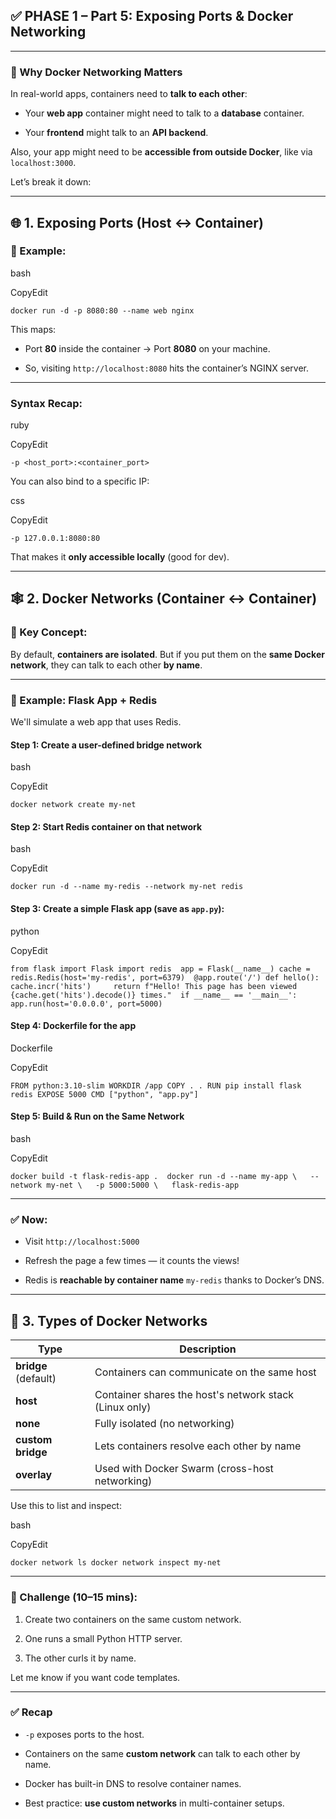 ## ✅ PHASE 1 – Part 5: **Exposing Ports & Docker Networking**

---

### 🧠 Why Docker Networking Matters

In real-world apps, containers need to **talk to each other**:

- Your **web app** container might need to talk to a **database** container.
    
- Your **frontend** might talk to an **API backend**.
    

Also, your app might need to be **accessible from outside Docker**, like via `localhost:3000`.

Let’s break it down:

---

## 🌐 1. **Exposing Ports (Host ↔ Container)**

### 🔧 Example:

bash

CopyEdit

`docker run -d -p 8080:80 --name web nginx`

This maps:

- Port **80** inside the container → Port **8080** on your machine.
    
- So, visiting `http://localhost:8080` hits the container’s NGINX server.
    

---

### Syntax Recap:

ruby

CopyEdit

`-p <host_port>:<container_port>`

You can also bind to a specific IP:

css

CopyEdit

`-p 127.0.0.1:8080:80`

That makes it **only accessible locally** (good for dev).

---

## 🕸️ 2. **Docker Networks (Container ↔ Container)**

### 🧠 Key Concept:

By default, **containers are isolated**. But if you put them on the **same Docker network**, they can talk to each other **by name**.

---

### 🔧 Example: Flask App + Redis

We'll simulate a web app that uses Redis.

#### Step 1: Create a user-defined bridge network

bash

CopyEdit

`docker network create my-net`

#### Step 2: Start Redis container on that network

bash

CopyEdit

`docker run -d --name my-redis --network my-net redis`

#### Step 3: Create a simple Flask app (save as `app.py`):

python

CopyEdit

`from flask import Flask import redis  app = Flask(__name__) cache = redis.Redis(host='my-redis', port=6379)  @app.route('/') def hello():     cache.incr('hits')     return f"Hello! This page has been viewed {cache.get('hits').decode()} times."  if __name__ == '__main__':     app.run(host='0.0.0.0', port=5000)`

#### Step 4: Dockerfile for the app

Dockerfile

CopyEdit

`FROM python:3.10-slim WORKDIR /app COPY . . RUN pip install flask redis EXPOSE 5000 CMD ["python", "app.py"]`

#### Step 5: Build & Run on the Same Network

bash

CopyEdit

`docker build -t flask-redis-app .  docker run -d --name my-app \   --network my-net \   -p 5000:5000 \   flask-redis-app`

---

### ✅ Now:

- Visit `http://localhost:5000`
    
- Refresh the page a few times — it counts the views!
    
- Redis is **reachable by container name** `my-redis` thanks to Docker’s DNS.
    

---

## 🔌 3. Types of Docker Networks

|Type|Description|
|---|---|
|**bridge** (default)|Containers can communicate on the same host|
|**host**|Container shares the host's network stack (Linux only)|
|**none**|Fully isolated (no networking)|
|**custom bridge**|Lets containers resolve each other by name|
|**overlay**|Used with Docker Swarm (cross-host networking)|

Use this to list and inspect:

bash

CopyEdit

`docker network ls docker network inspect my-net`

---

### 🧪 Challenge (10–15 mins):

1. Create two containers on the same custom network.
    
2. One runs a small Python HTTP server.
    
3. The other curls it by name.
    

Let me know if you want code templates.

---

### ✅ Recap

- `-p` exposes ports to the host.
    
- Containers on the same **custom network** can talk to each other by name.
    
- Docker has built-in DNS to resolve container names.
    
- Best practice: **use custom networks** in multi-container setups.